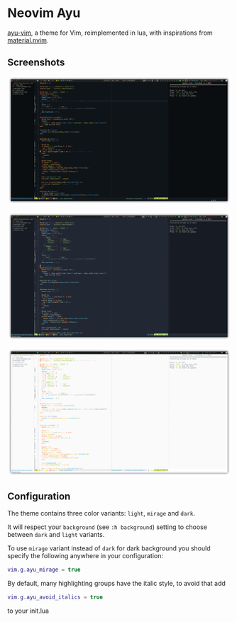 # Neovim Ayu

[ayu-vim](https://github.com/ayu-theme/ayu-vim), a theme for Vim, reimplemented in lua,
with inspirations from [material.nvim](https://github.com/marko-cerovac/material.nvim).

## Screenshots

![dark](https://raw.githubusercontent.com/CantoroMC/ayu-nvim/screenshots/screenshots/dark.png)

![mirage](https://raw.githubusercontent.com/CantoroMC/ayu-nvim/screenshots/screenshots/mirage.png)

![light](https://raw.githubusercontent.com/CantoroMC/ayu-nvim/screenshots/screenshots/light.png)

## Configuration

The theme contains three color variants: `light`, `mirage` and `dark`.

It will respect your `background` (see `:h background`) setting to choose between `dark` and `light` variants.

To use `mirage` variant instead of `dark` for dark background you should specify the following anywhere in your configuration:

```lua
vim.g.ayu_mirage = true
```

By default, many highlighting groups have the italic style, to avoid that add
```lua
vim.g.ayu_avoid_italics = true
```
to your init.lua
